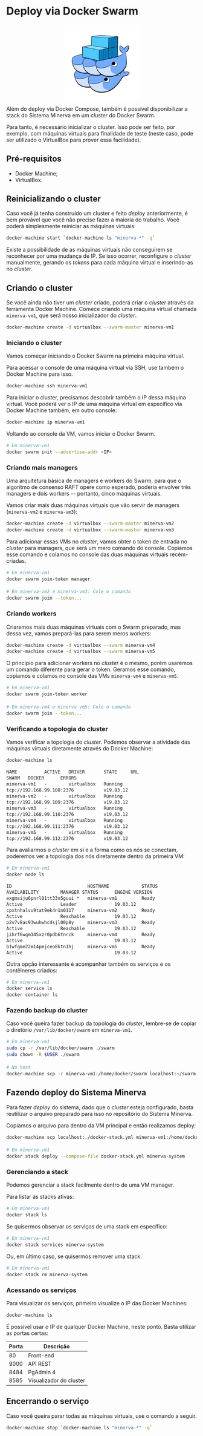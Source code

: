 # Deploy via Docker Swarm

<center>
<img src="./docker-swarm.png" alt="Docker Swarm" width="200"/>
</center>

Além do deploy via Docker Compose, também é possível disponibilizar a stack do
Sistema Minerva em um _cluster_ do Docker Swarm.

Para tanto, é necessário inicializar o cluster. Isso pode ser feito, por
exemplo, com máquinas virtuais para finalidade de teste (neste caso, pode ser
utilizado o VirtualBox para prover essa facilidade).

## Pré-requisitos

- Docker Machine;
- VirtualBox.


## Reinicializando o cluster

Caso você já tenha construído um cluster e feito _deploy_ anteriormente, é
bem provável que você não precise fazer a maioria do trabalho. Você poderá
simplesmente reiniciar as máquinas virtuais:

```bash
docker-machine start `docker-machine ls "minerva-*" -q`
```

Existe a possibilidade de as máquinas virtuais não conseguirem se reconhecer
por uma mudança de IP. Se isso ocorrer, reconfigure o _cluster_ manualmente,
gerando os _tokens_ para cada máquina virtual e inserindo-as no _cluster_.


## Criando o cluster

Se você ainda não tiver um _cluster_ criado, poderá criar o _cluster_ através
da ferramenta Docker Machine. Comece criando uma máquina virtual chamada
`minerva-vm1`, que será nosso inicializador do _cluster_.

```bash
docker-machine create -d virtualbox --swarm-master minerva-vm1
```

### Iniciando o cluster

Vamos começar iniciando o Docker Swarm na primeira máquina virtual.

Para acessar o console de uma máquina virtual via SSH, use também o Docker
Machine para isso.

```bash
docker-machine ssh minerva-vm1
```

Para iniciar o cluster, precisamos descobrir também o IP dessa máquina virtual.
Você poderá ver o IP de uma máquina virtual em específico via Docker Machine
também, em outro console:

```bash
docker-machine ip minerva-vm1
```

Voltando ao console da VM, vamos iniciar o Docker Swarm.

```bash
# Em minerva-vm1
docker swarm init --advertise-addr <IP>
```

### Criando mais managers

Uma arquitetura básica de managers e workers do Swarm, para que o algoritmo de
consenso RAFT opere como esperado, poderia envolver três managers e dois workers
-- portanto, cinco máquinas virtuais.

Vamos criar mais duas máquinas virtuais que vão servir de managers (`minerva-vm2`
e `minerva-vm3`):

```bash
docker-machine create -d virtualbox --swarm-master minerva-vm2
docker-machine create -d virtualbox --swarm-master minerva-vm3
```

Para adicionar essas VMs no _cluster_, vamos obter o token de entrada no _cluster_
para managers, que será um mero comando do console. Copiamos esse comando e colamos
no console das duas máquinas virtuais recém-criadas.

```bash
# Em minerva-vm1
docker swarm join-token manager

# Em minerva-vm2 e minerva-vm3: Cole o comando
docker swarm join --token...
```

### Criando workers

Criaremos mais duas máquinas virtuais com o Swarm preparado, mas dessa vez, vamos
prepará-las para serem meros workers:

```bash
docker-machine create -d virtualbox --swarm minerva-vm4
docker-machine create -d virtualbox --swarm minerva-vm5
```

O princípio para adicionar workers no _cluster_ é o mesmo, porém usaremos um comando
diferente para gerar o token. Geramos esse comando, copiamos e colamos no console
das VMs `minerva-vm4` e `minerva-vm5`.

```bash
# Em minerva-vm1
docker swarm join-token worker

# Em minerva-vm4 e minerva-vm5: Cole o comando
docker swarm join --token...
```

### Verificando a topologia do cluster

Vamos verificar a topologia do _cluster_. Podemos observar a atividade das máquinas
virtuais diretamente através do Docker Machine:

```bash
docker-machine ls
```

```
NAME          ACTIVE   DRIVER       STATE     URL                         SWARM   DOCKER      ERRORS
minerva-vm1   -        virtualbox   Running   tcp://192.168.99.108:2376           v19.03.12
minerva-vm2   -        virtualbox   Running   tcp://192.168.99.109:2376           v19.03.12
minerva-vm3   -        virtualbox   Running   tcp://192.168.99.110:2376           v19.03.12
minerva-vm4   -        virtualbox   Running   tcp://192.168.99.111:2376           v19.03.12
minerva-vm5   -        virtualbox   Running   tcp://192.168.99.112:2376           v19.03.12
```

Para avaliarmos o _cluster_ em si e a forma como os nós se conectam, poderemos ver a
topologia dos nós diretamente dentro da primeira VM:

```bash
# Em minerva-vm1
docker node ls
```

```
ID                            HOSTNAME            STATUS              AVAILABILITY        MANAGER STATUS      ENGINE VERSION
exgmsiju6pnrl01tt33n5guui *   minerva-vm1         Ready               Active              Leader              19.03.12
cpxtnhalvu9tat9ek4n1n0117     minerva-vm2         Ready               Active              Reachable           19.03.12
p2v7v8ac93wuhwhcdsjl00p8y     minerva-vm3         Ready               Active              Reachable           19.03.12
jihrf6wgm145xzr0pdb6tnrck     minerva-vm4         Ready               Active                                  19.03.12
b1wfgme22m14pmjceo8ktn1hj     minerva-vm5         Ready               Active                                  19.03.12
```

Outra opção interessante é acompanhar também os serviços e os contêineres criados:

```bash
# Em minerva-vm1
docker service ls
docker container ls
```

### Fazendo backup do cluster

Caso você queira fazer backup da topologia do _cluster_, lembre-se de copiar o
diretório `/var/lib/docker/swarm` em `minerva-vm1`.

```bash
# Em minerva-vm1
sudo cp -r /var/lib/docker/swarm ./swarm
sudo chown -R $USER ./swarm

# No host
docker-machine scp -r minerva-vm1:/home/docker/swarm localhost:~/swarm-backup
```

## Fazendo deploy do Sistema Minerva

Para fazer _deploy_ do sistema, dado que o _cluster_ esteja configurado, basta
reutilizar o arquivo preparado para isso no repositório do Sistema Minerva.

Copiamos o arquivo para dentro da VM principal e então realizamos deploy:

```bash
docker-machine scp localhost:./docker-stack.yml minerva-vm1:/home/docker/docker-stack.yml

# Em minerva-vm1
docker stack deploy --compose-file docker-stack.yml minerva-system
```

### Gerenciando a stack

Podemos gerenciar a stack facilmente dentro de uma VM manager.

Para listar as stacks ativas:

```bash
# Em minerva-vm1
docker stack ls
```

Se quisermos observar os serviços de uma stack em específico:

```bash
# Em minerva-vm1
docker stack services minerva-system
```

Ou, em último caso, se quisermos remover uma stack:

```bash
# Em minerva-vm1
docker stack rm minerva-system
```

### Acessando os serviços

Para visualizar os serviços, primeiro visualize o IP das Docker Machines:

```bash
docker-machine ls
```

É possível usar o IP de qualquer Docker Machine, neste ponto. Basta utilizar
as portas certas:

| Porta | Descrição               |
|-------|-------------------------|
| 80    | Front-end               |
| 9000  | API REST                |
| 8484  | PgAdmin 4               |
| 8585  | Visualizador do cluster |


## Encerrando o serviço

Caso você queira parar todas as máquinas virtuais, use o comando a seguir.

```bash
docker-machine stop `docker-machine ls "minerva-*" -q`
```
